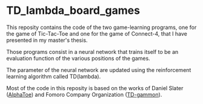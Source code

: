 # TD_lambda_board_games

This reposity contains the code of the two game-learning programs, one for the game of Tic-Tac-Toe and one for the game of Connect-4, that I have presented in my master's thesis. 

Those programs consist in a neural network that trains itself to be an evaluation function of the various positions of the games. 

The parameter of the neural network are updated using the reinforcement learning algorithm called TD(lambda).


Most of the code in this reposity is based on the works of Daniel Slater ([AlphaToe](https://github.com/DanielSlater/AlphaToe)) and
Fomoro Company Organization ([TD-gammon](https://github.com/fomorians/td-gammon)).


